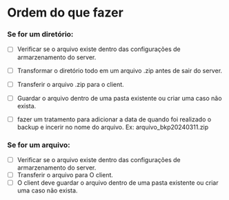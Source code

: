 # Ordem do que fazer

### Se for um diretório:
- [ ] Verificar se o arquivo existe dentro das configurações de armarzenamento do server.
- [ ] Transformar o diretório todo em um arquivo .zip antes de sair do server.
- [ ] Transferir o arquivo .zip para o client.
- [ ] Guardar o arquivo dentro de uma pasta existente ou criar uma caso não exista.
- [ ] fazer um tratamento para adicionar a data de quando foi realizado o backup e incerir no nome do arquivo. Ex: arquivo_bkp20240311.zip



### Se for um arquivo:
- [ ] Verificar se o arquivo existe dentro das configurações de armarzenamento do server.
- [ ] Transferir o arquivo para O client.
- [ ] O client deve guardar o arquivo dentro de uma pasta existente ou criar uma caso não exista.